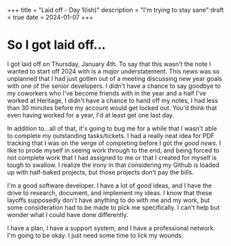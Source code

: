 +++
title = "Laid off - Day 1(ish)"
description = "I'm trying to stay sane"
draft = true
date = 2024-01-07
+++

# So I got laid off...

I got laid off on Thursday, January 4th. To say that this wasn't the note I wanted to start off 2024 with is a *major* understatement. This news was so unplanned
that I had just gotten out of a meeting discussing new year goals with one of the senior developers. I didn't have a chance to say goodbye to my coworkers who I've become friends with in the year and a half I've worked at Heritage, I didn't have a chance to hand off my notes, I had less than 30 minutes before my account would get locked out. You'd think that even having worked for a year, I'd at least get one last day.

In addition to...all of that, it's going to bug me for a while that I wasn't able to complete my outstanding tasks/tickets. I had a really neat idea for PDF tracking that I was on the verge of completing before I got the *good news*. I like to prode myself in seeing work through to the end, and being forced to not complete work that I had assigned to me or that I created for myself is tough to swallow. I realize the irony in that considering my Github is loaded up with half-baked projects, but those projects don't pay the bills. 

I'm a good software developer. I have a lot of good ideas, and I have the drive to research, document, and implement my ideas. I know that these layoffs supposedly don't have anything to do with me and my work, but some consideration had to be made to pick me specifically. I can't help but wonder what I could have done differently.

I have a plan, I have a support system, and I have a professional network. I'm going to be okay. I just need some time to lick my wounds. 